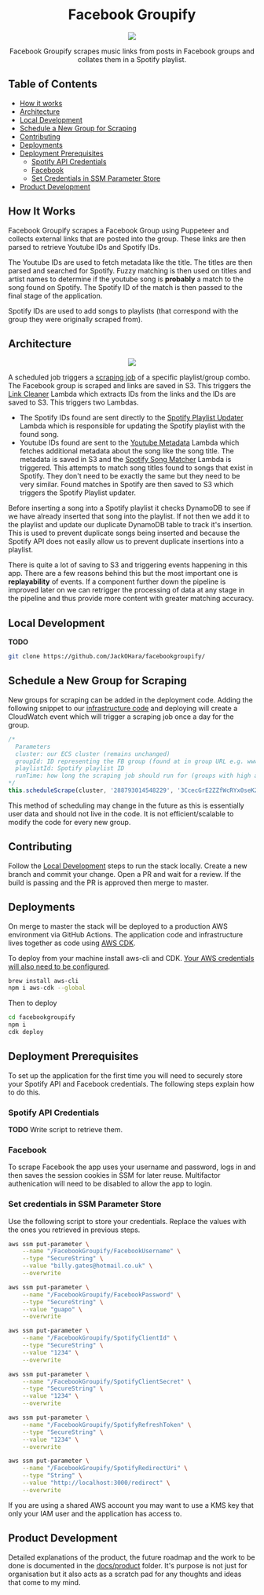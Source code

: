 <h1 align="center">
  <br>
   Facebook Groupify
</h1>

<p align="center">  
<a href="https://github.com/JackOHara/facebookgroupify/actions?query=workflow%3ADeployment"><img src="https://github.com/jackohara/facebookgroupify/workflows/Deployment/badge.svg"></a>
</p>

<p align="center">
  Facebook Groupify scrapes music links from posts in Facebook groups and collates them in a Spotify playlist.
</p>


## Table of Contents

* [How it works](#how-it-works)
* [Architecture](#architecture)
* [Local Development](#local-development)
* [Schedule a New Group for Scraping](#schedule-a-new-group-for-scraping)
* [Contributing](#contributing)
* [Deployments](#deployments)
* [Deployment Prerequisites](#deployment-prerequisites)
    * [Spotify API Credentials](#spotify-api-credentials)
    * [Facebook](#facebook)
    * [Set Credentials in SSM Parameter Store](#set-credentials-in-ssm-parameter-store)
* [Product Development](#product-development)

## How It Works
Facebook Groupify scrapes a Facebook Group using Puppeteer and collects external links that are posted into the group. These links are then parsed to retrieve Youtube IDs and Spotify IDs.

The Youtube IDs are used to fetch metadata like the title. The titles are then parsed and searched for Spotify. Fuzzy matching is then used on titles and artist names to determine if the youtube song is **probably** a match to the song found on Spotify. The Spotify ID of the match is then passed to the final stage of the application.

Spotify IDs are used to add songs to playlists (that correspond with the group they were originally scraped from).

## Architecture

<p align="center">  
<a href="https://drive.google.com/file/d/1tJdlG1rjz_DGWeln30z8vguZy2ArtEJM/view?usp=sharing"><img src="./docs/architecture/architecture.png"></a>
</p>

A scheduled job triggers a [scraping job](./resources/scraper_service) of a specific playlist/group combo. The Facebook group is scraped and links are saved in S3. This triggers the [Link Cleaner](./resources/functions/LinkCleaner) Lambda which extracts IDs from the links and the IDs are saved to S3. This triggers two Lambdas. 

- The Spotify IDs found are sent directly to the [Spotify Playlist Updater](./resources/functions/SpotifyPlaylistUpdater) Lambda which is responsible for updating the Spotify playlist with the found song. 
- Youtube IDs found are sent to the [Youtube Metadata](./resources/functions/YoutubeTitleFetcher) Lambda which fetches additional metadata about the song like the song title. The metadata is saved in S3 and the [Spotify Song Matcher](./resources/functions/YoutubeTitleToSpotifyId) Lambda is triggered. This attempts to match song titles found to songs that exist in Spotify. They don't need to be exactly the same but they need to be very similar. Found matches in Spotify are then saved to S3 which triggers the Spotify Playlist updater.

Before inserting a song into a Spotify playlist it checks DynamoDB to see if we have already inserted that song into the playlist. If not then we add it to the playlist and update our duplicate DynamoDB table to track it's insertion. This is used to prevent duplicate songs being inserted and because the Spotify API does not easily allow us to prevent duplicate insertions into a playlist.

There is quite a lot of saving to S3 and triggering events happening in this app. There are a few reasons behind this but the most important one is **replayability** of events. If a component further down the pipeline is improved later on we can retrigger the processing of data at any stage in the pipeline and thus provide more content with greater matching accuracy.


## Local Development
**TODO** 
```bash
git clone https://github.com/JackOHara/facebookgroupify/
```

## Schedule a New Group for Scraping

New groups for scraping can be added in the deployment code. Adding the following snippet to our [infrastructure code](./lib/facebookgroupify.js) and deploying will create a CloudWatch event which will trigger a scraping job once a day for the group.

```javascript
/*
  Parameters
  cluster: our ECS cluster (remains unchanged)
  groupId: ID representing the FB group (found at in group URL e.g. www.facebook.com/groups/288793014548229)
  playlistId: Spotify playlist ID
  runTime: how long the scraping job should run for (groups with high activity should have more time)
*/
this.scheduleScrape(cluster, '288793014548229', '3CcecGrE2ZZfWcRYx0seK2', 4);
```

This method of scheduling may change in the future as this is essentially user data and should not live in the code. It is not efficient/scalable to modify the code for every new group.

## Contributing
Follow the [Local Development](#local-development) steps to run the stack locally. Create a new branch and commit your change. Open a PR and wait for a review. If the build is passing and the PR is approved then merge to master.

## Deployments
On merge to master the stack will be deployed to a production AWS environment via GitHub Actions. The application code and infrastructure lives together as code using [AWS CDK](https://docs.aws.amazon.com/cdk/latest/guide/home.html).

To deploy from your machine install aws-cli and CDK. [Your AWS credentials will also need to be configured](https://docs.aws.amazon.com/cli/latest/userguide/cli-chap-configure.html). 
```bash
brew install aws-cli
npm i aws-cdk --global
```

Then to deploy
```bash
cd facebookgroupify
npm i
cdk deploy
```

## Deployment Prerequisites
To set up the application for the first time you will need to securely store your Spotify API and Facebook credentials. The following steps explain how to do this.
### Spotify API Credentials 
**TODO** Write script to retrieve them. 
### Facebook
To scrape Facebook the app uses your username and password, logs in and then saves the session cookies in SSM for later reuse. Multifactor authenication will need to be disabled to allow the app to login.
### Set credentials in SSM Parameter Store
Use the following script to store your credentials. Replace the values with the ones you retrieved in previous steps.
```bash
aws ssm put-parameter \
    --name "/FacebookGroupify/FacebookUsername" \
    --type "SecureString" \
    --value "billy.gates@hotmail.co.uk" \
    --overwrite

aws ssm put-parameter \
    --name "/FacebookGroupify/FacebookPassword" \
    --type "SecureString" \
    --value "guapo" \
    --overwrite

aws ssm put-parameter \
    --name "/FacebookGroupify/SpotifyClientId" \
    --type "SecureString" \
    --value "1234" \
    --overwrite

aws ssm put-parameter \
    --name "/FacebookGroupify/SpotifyClientSecret" \
    --type "SecureString" \
    --value "1234" \
    --overwrite

aws ssm put-parameter \
    --name "/FacebookGroupify/SpotifyRefreshToken" \
    --type "SecureString" \
    --value "1234" \
    --overwrite

aws ssm put-parameter \
    --name "/FacebookGroupify/SpotifyRedirectUri" \
    --type "String" \
    --value "http://localhost:3000/redirect" \
    --overwrite
```
If you are using a shared AWS account you may want to use a KMS key that only your IAM user and the application has access to.

## Product Development
Detailed explanations of the product, the future roadmap and the work to be done is documented in the [docs/product](./docs/product) folder. It's purpose is not just for organisation but it also acts as a scratch pad for any thoughts and ideas that come to my mind. 
